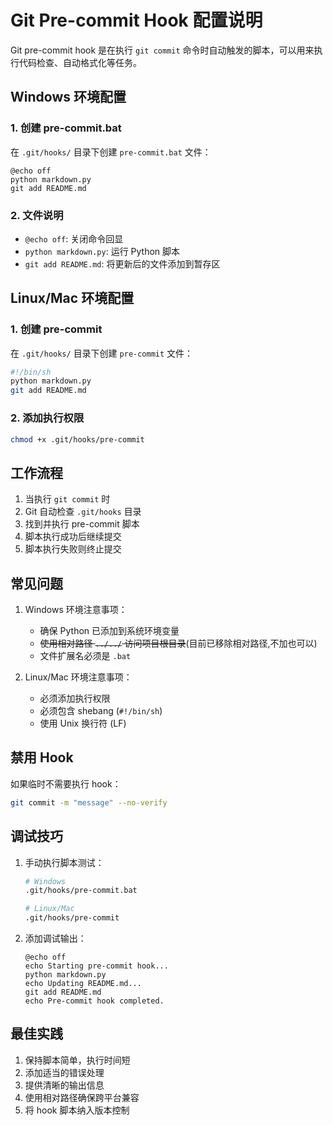 # Git Pre-commit Hook 配置说明

Git pre-commit hook 是在执行 `git commit` 命令时自动触发的脚本，可以用来执行代码检查、自动格式化等任务。

## Windows 环境配置

### 1. 创建 pre-commit.bat

在 `.git/hooks/` 目录下创建 `pre-commit.bat` 文件：

```batch
@echo off
python markdown.py
git add README.md
```

### 2. 文件说明

- `@echo off`: 关闭命令回显
- `python markdown.py`: 运行 Python 脚本
- `git add README.md`: 将更新后的文件添加到暂存区

## Linux/Mac 环境配置

### 1. 创建 pre-commit

在 `.git/hooks/` 目录下创建 `pre-commit` 文件：

```bash
#!/bin/sh
python markdown.py
git add README.md
```

### 2. 添加执行权限

```bash
chmod +x .git/hooks/pre-commit
```

## 工作流程

1. 当执行 `git commit` 时
2. Git 自动检查 `.git/hooks` 目录
3. 找到并执行 pre-commit 脚本
4. 脚本执行成功后继续提交
5. 脚本执行失败则终止提交

## 常见问题

1. Windows 环境注意事项：
   - 确保 Python 已添加到系统环境变量
   - ~~使用相对路径 `../../` 访问项目根目录~~(目前已移除相对路径,不加也可以)
   - 文件扩展名必须是 `.bat`

2. Linux/Mac 环境注意事项：
   - 必须添加执行权限
   - 必须包含 shebang (`#!/bin/sh`)
   - 使用 Unix 换行符 (LF)

## 禁用 Hook

如果临时不需要执行 hook：

```bash
git commit -m "message" --no-verify
```

## 调试技巧

1. 手动执行脚本测试：
   ```bash
   # Windows
   .git/hooks/pre-commit.bat
   
   # Linux/Mac
   .git/hooks/pre-commit
   ```

2. 添加调试输出：
   ```batch
   @echo off
   echo Starting pre-commit hook...
   python markdown.py
   echo Updating README.md...
   git add README.md
   echo Pre-commit hook completed.
   ```

## 最佳实践

1. 保持脚本简单，执行时间短
2. 添加适当的错误处理
3. 提供清晰的输出信息
4. 使用相对路径确保跨平台兼容
5. 将 hook 脚本纳入版本控制 